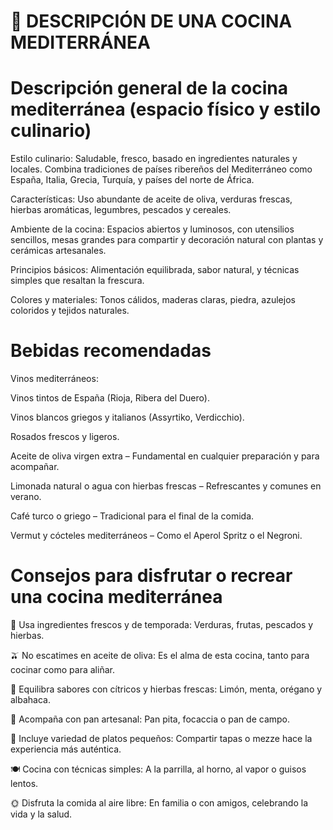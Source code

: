 # 🌿 DESCRIPCIÓN DE UNA COCINA MEDITERRÁNEA

# Descripción general de la cocina mediterránea (espacio físico y estilo culinario)

Estilo culinario: Saludable, fresco, basado en ingredientes naturales y locales. Combina tradiciones de países ribereños del Mediterráneo como España, Italia, Grecia, Turquía, y países del norte de África.

Características: Uso abundante de aceite de oliva, verduras frescas, hierbas aromáticas, legumbres, pescados y cereales.

Ambiente de la cocina: Espacios abiertos y luminosos, con utensilios sencillos, mesas grandes para compartir y decoración natural con plantas y cerámicas artesanales.

Principios básicos: Alimentación equilibrada, sabor natural, y técnicas simples que resaltan la frescura.

Colores y materiales: Tonos cálidos, maderas claras, piedra, azulejos coloridos y tejidos naturales.

# Bebidas recomendadas

Vinos mediterráneos:

Vinos tintos de España (Rioja, Ribera del Duero).

Vinos blancos griegos y italianos (Assyrtiko, Verdicchio).

Rosados frescos y ligeros.

Aceite de oliva virgen extra – Fundamental en cualquier preparación y para acompañar.

Limonada natural o agua con hierbas frescas – Refrescantes y comunes en verano.

Café turco o griego – Tradicional para el final de la comida.

Vermut y cócteles mediterráneos – Como el Aperol Spritz o el Negroni.

# Consejos para disfrutar o recrear una cocina mediterránea

🥗 Usa ingredientes frescos y de temporada: Verduras, frutas, pescados y hierbas.

🫒 No escatimes en aceite de oliva: Es el alma de esta cocina, tanto para cocinar como para aliñar.

🍋 Equilibra sabores con cítricos y hierbas frescas: Limón, menta, orégano y albahaca.

🍞 Acompaña con pan artesanal: Pan pita, focaccia o pan de campo.

🧆 Incluye variedad de platos pequeños: Compartir tapas o mezze hace la experiencia más auténtica.

🍽️ Cocina con técnicas simples: A la parrilla, al horno, al vapor o guisos lentos.

🌞 Disfruta la comida al aire libre: En familia o con amigos, celebrando la vida y la salud.